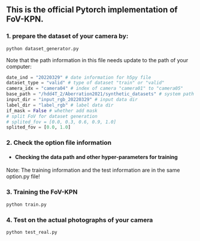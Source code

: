 
## This is the official Pytorch implementation of FoV-KPN.

### 1. prepare the dataset of your camera by:

```python
python dataset_generator.py
```

Note that the path information in this file needs update to the path of your computer:

```python
date_ind = "20220329" # date information for h5py file
dataset_type = "valid" # type of dataset "train" or "valid"
camera_idx = "camera04" # index of camera "camera01" to "camera05" 
base_path = "/hdd4T_2/Aberration2021/synthetic_datasets" # system path 
input_dir = "input_rgb_20220329" # input data dir
label_dir = "label_rgb" # label data dir
if_mask = False # whether add mask
# split FoV for dataset generation
# splited_fov = [0.0, 0.3, 0.6, 0.9, 1.0]
splited_fov = [0.0, 1.0]
```

### 2. Check the option file information

* #### Checking the data path and other hyper-parameters for training   

Note: The training information and the test information are in the same option.py file!

### 3. Training the FoV-KPN

```python
python train.py
```

### 4. Test on the actual photographs of your camera

```python
python test_real.py
```

